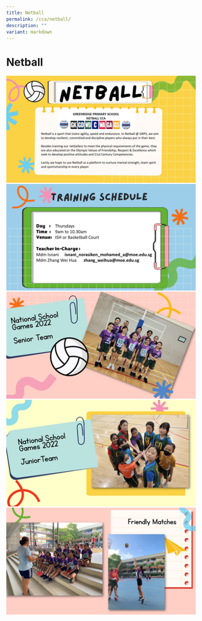 ```yaml
---
title: Netball
permalink: /cca/netball/
description: ""
variant: markdown
---
```

# Netball

![](/images/CCAs/Netball/2024_Netball_Slide1.JPG)
![](/images/CCAs/Netball/Netball_Slide_2.jpg)
![](/images/CCAs/Netball/2024_Netball_Slide3.JPG)
![](/images/CCAs/Netball/2024_Netball_Slide4.JPG)
![](/images/CCAs/Netball/2024_Netball_Slide5.JPG)